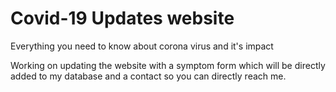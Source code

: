 # Covid-19 Updates website
Everything you need to know about corona virus and it's impact 

Working on updating the website with a symptom form which will be directly added to my database and a contact so you can directly reach me.
